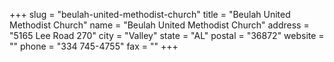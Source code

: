 +++
slug = "beulah-united-methodist-church"
title = "Beulah United Methodist Church"
name = "Beulah United Methodist Church"
address = "5165 Lee Road 270"
city = "Valley"
state = "AL"
postal = "36872"
website = ""
phone = "334 745-4755"
fax = ""
+++
